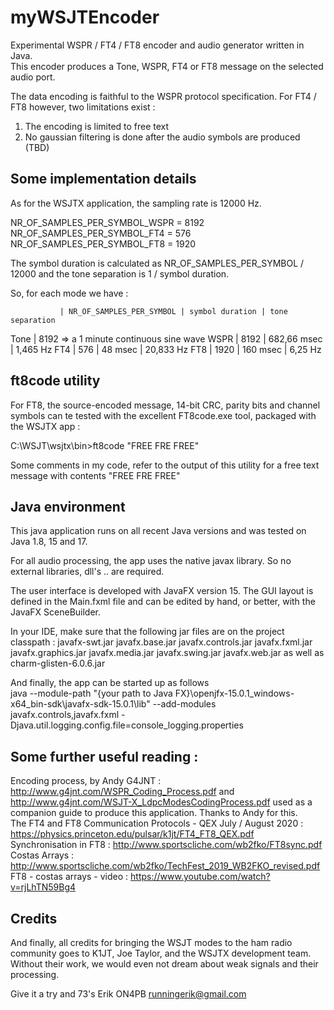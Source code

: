 # myWSJTEncoder

Experimental WSPR / FT4 / FT8 encoder and audio generator written in Java.  
This encoder produces a Tone, WSPR, FT4 or FT8 message on the selected audio port. 

The data encoding is faithful to the WSPR protocol specification.
For FT4 / FT8 however, two limitations exist :
1. The encoding is limited to free text
2. No gaussian filtering is done after the audio symbols are produced (TBD)

## Some implementation details 

As for the WSJTX application, the sampling rate is 12000 Hz. 

NR_OF_SAMPLES_PER_SYMBOL_WSPR = 8192
NR_OF_SAMPLES_PER_SYMBOL_FT4 = 576 
NR_OF_SAMPLES_PER_SYMBOL_FT8 = 1920

The symbol duration is calculated as NR_OF_SAMPLES_PER_SYMBOL / 12000 and the tone separation is 1 / symbol duration.

So, for each mode we have :

               | NR_OF_SAMPLES_PER_SYMBOL | symbol duration | tone separation
Tone           | 8192 => a 1 minute continuous sine wave
WSPR           | 8192                     | 682,66 msec     | 1,465 Hz
FT4            | 576                      | 48 msec         | 20,833 Hz
FT8            | 1920                     | 160 msec        | 6,25 Hz


## ft8code utility

For FT8, the source-encoded message, 14-bit CRC, parity bits and channel symbols can te tested with the excellent FT8code.exe tool, packaged with the WSJTX app :

C:\WSJT\wsjtx\bin>ft8code "FREE FRE FREE"

Some comments in my code, refer to the output of this utility for a free text message with contents "FREE FRE FREE"

## Java environment

This java application runs on all recent Java versions and was tested on Java 1.8, 15 and 17.

For all audio processing, the app uses the native javax library. So no external libraries, dll's .. are required.

The user interface is developed with JavaFX version 15. The GUI layout is defined in the Main.fxml file and can be edited by hand, or better, with the JavaFX SceneBuilder.

In your IDE, make sure that the following jar files are on the project classpath :
javafx-swt.jar
javafx.base.jar
javafx.controls.jar
javafx.fxml.jar
javafx.graphics.jar
javafx.media.jar
javafx.swing.jar
javafx.web.jar
as well as charm-glisten-6.0.6.jar

And finally, the app can be started up as follows  
java --module-path "{your path to Java FX}\openjfx-15.0.1_windows-x64_bin-sdk\javafx-sdk-15.0.1\lib" --add-modules javafx.controls,javafx.fxml -Djava.util.logging.config.file=console_logging.properties

## Some further useful reading :

Encoding process, by Andy G4JNT : http://www.g4jnt.com/WSPR_Coding_Process.pdf and http://www.g4jnt.com/WSJT-X_LdpcModesCodingProcess.pdf used as a companion guide to produce this application. Thanks to Andy for this.  
The FT4 and FT8 Communication Protocols - QEX July / August 2020 : https://physics.princeton.edu/pulsar/k1jt/FT4_FT8_QEX.pdf   
Synchronisation in FT8 : http://www.sportscliche.com/wb2fko/FT8sync.pdf  
Costas Arrays : http://www.sportscliche.com/wb2fko/TechFest_2019_WB2FKO_revised.pdf  
FT8 - costas arrays - video : https://www.youtube.com/watch?v=rjLhTN59Bg4  

## Credits

And finally, all credits for bringing the WSJT modes to the ham radio community goes to K1JT, Joe Taylor, and the WSJTX development team. Without their work, we would even not dream about weak signals and their processing.

Give it a try and 73's 
Erik
ON4PB
runningerik@gmail.com